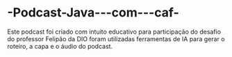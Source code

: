 # -Podcast-Java---com---caf-
Este podcast foi criado com intuito educativo para participação do desafio do professor Felipão da DIO foram utilizadas ferramentas de IA para gerar o roteiro, a capa e o áudio do podcast.
